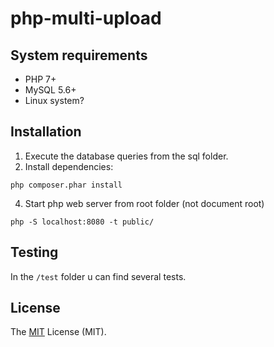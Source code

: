 # php-multi-upload

## System requirements

- PHP 7+
- MySQL 5.6+
- Linux system?

## Installation

1) Execute the database queries from the sql folder.
2) Install dependencies:

```
php composer.phar install
```

4) Start php web server from root folder (not document root)

```
php -S localhost:8080 -t public/
```

## Testing
In the `/test` folder u can find several tests.

## License
The [MIT](http://opensource.org/licenses/MIT "MIT") License (MIT).